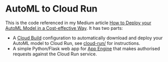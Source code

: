 # AutoML to Cloud Run

This is the code referenced in my Medium article [How to Deploy your AutoML Model in a Cost-effective Way]. It has two parts:

* A [Cloud Build] configuration to automatically download and deploy your AutoML model to Cloud Run, see [cloud-run/] for instructions.
* A simple Python/Flask web app for [App Engine] that makes authorised requests against the Cloud Run service.

[How to Deploy your AutoML Model in a Cost-effective Way]: https://medium.com/@juri.sarbach/how-to-deploy-your-automl-model-in-a-cost-effective-way-5efdd377d4d2
[Cloud Build]: https://cloud.google.com/cloud-build
[cloud-run/]: cloud-run/
[App Engine]: https://cloud.google.com/appengine
